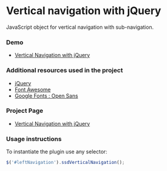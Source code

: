 Vertical navigation with jQuery
==========================

JavaScript object for vertical navigation with sub-navigation.

### Demo

- [Vertical Navigation with jQuery](http://jquery-vertical-navigation.ssdtutorials.com/)

### Additional resources used in the project

- [jQuery](http://jquery.com/)
- [Font Awesome](http://fortawesome.github.io/Font-Awesome/)
- [Google Fonts : Open Sans](https://www.google.com/fonts/specimen/Open+Sans)

### Project Page

- [Vertical Navigation with jQuery](http://sebastiansulinski.github.io/jquery-vertical-navigation)

### Usage instructions

To instantiate the plugin use any selector:

```javascript
$('#leftNavigation').ssdVerticalNavigation();
```
